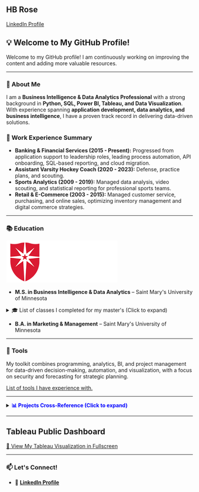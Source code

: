 ## HB Rose
[LinkedIn Profile](https://www.linkedin.com/in/hjalmaar-rose-ms-23a20851)

## 💡 Welcome to My GitHub Profile!
Welcome to my GitHub profile! I am continuously working on improving the content and adding more valuable resources.

---

### 👋 About Me

I am a **Business Intelligence & Data Analytics Professional** with a strong background in **Python, SQL, Power BI, Tableau, and Data Visualization**. With experience spanning **application development, data analytics, and business intelligence**, I have a proven track record in delivering data-driven solutions.

### 🚀 Work Experience Summary

- **Banking & Financial Services (2015 - Present):** Progressed from application support to leadership roles, leading process automation, API onboarding, SQL-based reporting, and cloud migration.
- **Assistant Varsity Hockey Coach (2020 - 2023):** Defense, practice plans, and scouting.
- **Sports Analytics (2009 - 2019):** Managed data analysis, video scouting, and statistical reporting for professional sports teams.
- **Retail & E-Commerce (2003 - 2015):** Managed customer service, purchasing, and online sales, optimizing inventory management and digital commerce strategies.

---

### 📚 Education

![SMU Logo](https://raw.githubusercontent.com/HBRose-BIDA/Python/main/SMU-Logo_StackedHorizontalofM_FC_03_REV-WHT300.png)
- **M.S. in Business Intelligence & Data Analytics** – Saint Mary's University of Minnesota

<details>
<summary>🎓 List of classes I completed for my master's (Click to expand)</summary>

- [BIA 620 Business Analytics](https://hbrose-bida.github.io/Classes/BIA_620.html)
- [BIA 630 Modeling](https://hbrose-bida.github.io/Classes/BIA_630.html)
- [BIA 640 Data Visualization](https://hbrose-bida.github.io/Classes/BIA_640.html)
- [BIA 645 Communications and Content Strategies](https://hbrose-bida.github.io/Classes/BIA_645.html)
- [BIA 650 Data Mining for Decision-Making](https://hbrose-bida.github.io/Classes/BIA_650.html)
- [BIA 662 Programming for Data Science Python](https://hbrose-bida.github.io/Classes/BIA_662.html)
- [BIA 665 Decision Support Systems](https://hbrose-bida.github.io/Classes/BIA_665.html)
- [BIA 690 Capstone Project](https://hbrose-bida.github.io/Classes/BIA_690.html)
- [DIGA 605 Fundamentals of Geographic Information Systems](https://hbrose-bida.github.io/Classes/DIGA_605.html)
- [MBA 604 Managerial Economics](https://hbrose-bida.github.io/Classes/MBA_604.html)
- [MBA 618 Business Statistics](https://hbrose-bida.github.io/Classes/MBA_618.html)
- [MBA 633 Ethics in Data Analytics](https://hbrose-bida.github.io/Classes/MBA_633.html)

</details>

- **B.A. in Marketing & Management** – Saint Mary's University of Minnesota

---

### 🔧 **Tools**

My toolkit combines programming, analytics, BI, and project management for data-driven decision-making, automation, and visualization, with a focus on security and forecasting for strategic planning.

[List of tools I have experience with.](https://hbrose-bida.github.io/Python/Summary_of_Tools.html)

---

<details>
<summary><span style="color: blue;"><strong>📊 Projects Cross-Reference (Click to expand)</strong></span></summary>
  
- [Proficiency in SQL](https://hbrose-bida.github.io/Python/SQL.html)
- [Programming Skills](https://hbrose-bida.github.io/Python/Programming.html)
- [Data Modeling Techniques](https://hbrose-bida.github.io/Python/Data_Modeling.html)
- [Statistical Analysis](https://hbrose-bida.github.io/Python/Statistical_Analysis.html)
- [Machine Learning](https://hbrose-bida.github.io/Python/Machine_Learning.html)
- [Big Data Technologies](https://hbrose-bida.github.io/Python/Big_Data.html)
- [Data Visualization](https://hbrose-bida.github.io/Python/Visualization.html)
- [Cloud Computing](https://hbrose-bida.github.io/Python/Cloud_Computing.html)
- [Data Warehousing](https://hbrose-bida.github.io/Python/Data_Warehousing.html)
- [ETL (Extract, Transform, Load) Processes](https://hbrose-bida.github.io/Python/ETL.html)
- [SAS](https://hbrose-bida.github.io/Python/SAS.html)

</details>

---

## Tableau Public Dashboard

[🔗 View My Tableau Visualization in Fullscreen](https://public.tableau.com/views/Concessions11-13/Story1?:embed=y&:showVizHome=no)

---

### 📫 Let's Connect!

- 💼 **[LinkedIn Profile](https://www.linkedin.com/in/hjalmaar-rose-ms-23a20851)**
